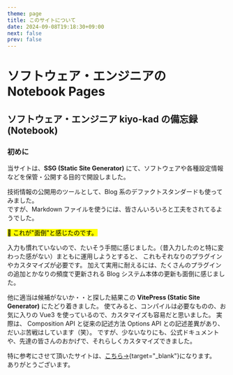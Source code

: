 ```yaml
---
theme: page
title: このサイトについて
date: 2024-09-08T19:18:30+09:00
next: false
prev: false
---
```


<script setup>
// import { data as posts } from '../.vitepress/theme/posts.data.js'
import { withBase } from 'vitepress';


</script>

# ソフトウェア・エンジニアの Notebook Pages


## ソフトウェア・エンジニア kiyo-kad の備忘録 (Notebook)

### 初めに

当サイトは、**SSG (Static Site Generator)** にて、ソフトウェアや各種設定情報などを保管・公開する目的で開設しました。  

技術情報の公開用のツールとして、Blog 系のデファクトスタンダードも使ってみました。  
ですが、Markdown ファイルを使うには、皆さんいろいろと工夫をされてるようでした。  

<mark>:thinking: これが"面倒"と感じたのです。</mark>  

入力も慣れていないので、たいそう手間に感じました。（昔入力したのと特に変わった感がない）まともに運用しようとすると、
これもそれなりのプラグインやカスタマイズが必要です。
加えて実用に耐えるには、たくさんのプラグインの追加とかなりの頻度で更新される Blog システム本体の更新も面倒に感じました。  

他に適当は候補がないか・・と探した結果この **VitePress (Static Site Generator)** にたどり着きました。
使てみると、コンパイルは必要なものの、お気に入りの Vue3 を使っているので、カスタマイズも容易だと思いました。
実際は、 Composition API と従来の記述方法 Options API との記述差異があり、だいぶ苦戦はしています（笑）。
ですが、少ないなりにも、公式ドキュメントや、先達の皆さんのおかげで、それらしくカスタマイズできました。

特に参考にさせて頂いたサイトは、[こちら→](https://nshmura.com/posts/migration-to-vitepress/){target="_blank"}になります。  
ありがとうございます。
